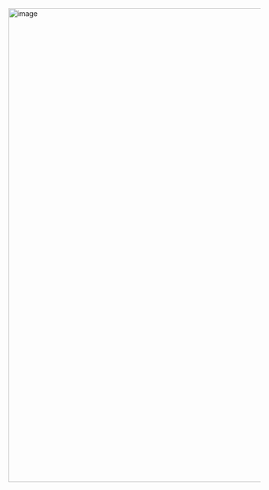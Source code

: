 <img width="947" alt="image" src="https://github.com/siddarthsingh24/MiniProject-DigitalWatch/assets/96046931/6cd4d4be-4d0a-482e-bd51-252112e8b7b6">
